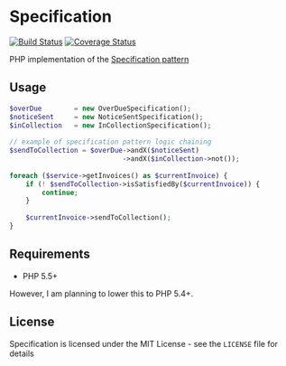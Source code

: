 # Specification 
[![Build Status](https://travis-ci.org/rikbruil/specification.svg)](https://travis-ci.org/rikbruil/specification)
[![Coverage Status](https://coveralls.io/repos/rikbruil/specification/badge.svg?branch=master)](https://coveralls.io/r/rikbruil/specification?branch=master)

PHP implementation of the [Specification pattern][specification_pattern]

## Usage

```php
$overDue        = new OverDueSpecification();
$noticeSent     = new NoticeSentSpecification();
$inCollection   = new InCollectionSpecification();
 
// example of specification pattern logic chaining
$sendToCollection = $overDue->andX($noticeSent)
                            ->andX($inCollection->not());
 
foreach ($service->getInvoices() as $currentInvoice) {
    if (! $sendToCollection->isSatisfiedBy($currentInvoice)) {
        continue;
    }
    
    $currentInvoice->sendToCollection();
}
```

## Requirements

- PHP 5.5+

However, I am planning to lower this to PHP 5.4+.

## License

Specification is licensed under the MIT License - see the `LICENSE` file for details

[specification_pattern]: http://en.wikipedia.org/wiki/Specification_pattern
